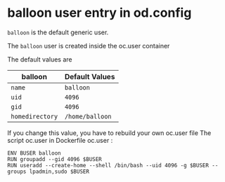
# balloon user entry in od.config

```balloon``` is the default generic user.

The ```balloon``` user is created inside the oc.user container

The default values are 


| balloon              | Default Values   |
|--------------------|-------------|
|  ```name```   		| ```balloon```  |
|  ```uid``` | ```4096``` | 
|  ```gid```  | ```4096```  |
|  ```homedirectory```  | ```/home/balloon``` 


If you change this value, you have to rebuild your own oc.user file
The script oc.user in Dockerfile oc.user :

```
ENV BUSER balloon
RUN groupadd --gid 4096 $BUSER
RUN useradd --create-home --shell /bin/bash --uid 4096 -g $BUSER --groups lpadmin,sudo $BUSER
```




